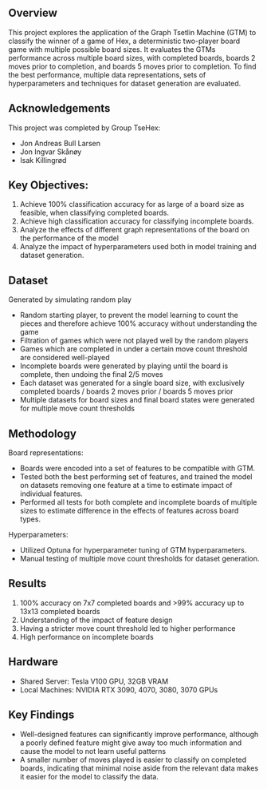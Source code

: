## Overview
This project explores the application of the Graph Tsetlin Machine (GTM) to classify the winner of a game of Hex, a deterministic two-player board game with multiple possible board sizes. It evaluates the GTMs performance across multiple board sizes, with completed boards, boards 2 moves prior to completion, and boards 5 moves prior to completion. To find the best performance, multiple data representations, sets of hyperparameters and techniques for dataset generation are evaluated.

## Acknowledgements
This project was completed by Group TseHex:
* Jon Andreas Bull Larsen
* Jon Ingvar Skånøy
* Isak Killingrød

## Key Objectives:

1. Achieve 100% classification accuracy for as large of a board size as feasible, when classifying completed boards.
2. Achieve high classification accuracy for classifying incomplete boards.
3. Analyze the effects of different graph representations of the board on the performance of the model
4. Analyze the impact of hyperparameters used both in model training and dataset generation.

## Dataset

Generated by simulating random play
* Random starting player, to prevent the model learning to count the pieces and therefore achieve 100% accuracy without understanding the game
* Filtration of games which were not played well by the random players
* Games which are completed in under a certain move count threshold are considered well-played
* Incomplete boards were generated by playing until the board is complete, then undoing the final 2/5 moves
* Each dataset was generated for a single board size, with exclusively completed boards / boards 2 moves prior / boards 5 moves prior
* Multiple datasets for board sizes and final board states were generated for multiple move count thresholds

## Methodology

Board representations:
* Boards were encoded into a set of features to be compatible with GTM.
* Tested both the best performing set of features, and trained the model on datasets removing one feature at a time to estimate impact of individual features.
* Performed all tests for both complete and incomplete boards of multiple sizes to estimate difference in the effects of features across board types.

Hyperparameters:
* Utilized Optuna for hyperparameter tuning of GTM hyperparameters.
* Manual testing of multiple move count thresholds for dataset generation.

## Results

1. 100% accuracy on 7x7 completed boards and >99% accuracy up to 13x13 completed boards
2. Understanding of the impact of feature design
3. Having a stricter move count threshold led to higher performance
4. High performance on incomplete boards

## Hardware
* Shared Server: Tesla V100 GPU, 32GB VRAM
* Local Machines: NVIDIA RTX 3090, 4070, 3080, 3070 GPUs

## Key Findings
* Well-designed features can significantly improve performance, although a poorly defined feature might give away too much information and cause the model to not learn useful patterns
* A smaller number of moves played is easier to classify on completed boards, indicating that minimal noise aside from the relevant data makes it easier for the model to classify the data.
